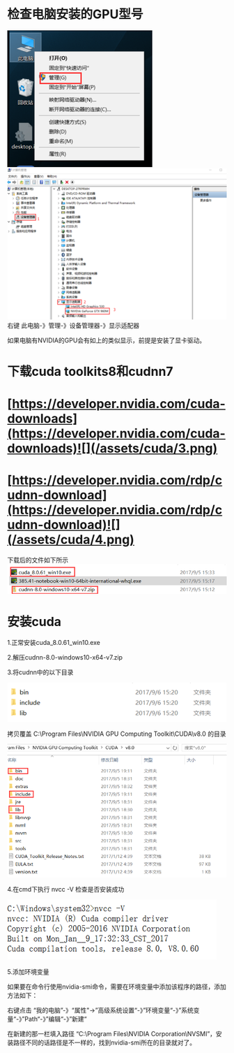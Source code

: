 # 检查电脑安装的GPU型号

![](/assets/cuda/1.png)![](/assets/cuda/2.png)右键  此电脑-》管理-》设备管理器-》显示适配器

如果电脑有NVIDIA的GPU会有如上的类似显示，前提是安装了显卡驱动。

# 下载cuda toolkits8和cudnn7

# [https://developer.nvidia.com/cuda-downloads](https://developer.nvidia.com/cuda-downloads)![](/assets/cuda/3.png)

# [https://developer.nvidia.com/rdp/cudnn-download](https://developer.nvidia.com/rdp/cudnn-download)![](/assets/cuda/4.png)

下载后的文件如下所示![](/assets/cuda/5.png)

# 安装cuda

1.正常安装cuda\_8.0.61\_win10.exe

2.解压cudnn-8.0-windows10-x64-v7.zip

3.将cudnn中的以下目录

![](/assets/cuda/6.png)

拷贝覆盖 C:\Program Files\NVIDIA GPU Computing Toolkit\CUDA\v8.0 的目录

![](/assets/cuda/7.png)

4.在cmd下执行 nvcc -V 检查是否安装成功

![](/assets/cuda/8.png)

5.添加环境变量

如果要在命令行使用nvidia-smi命令，需要在环境变量中添加该程序的路径，添加方法如下：

右键点击  “我的电脑”-》“属性"-&gt;”高级系统设置“-》”环境变量“-》”系统变量“-》”Path“-》”编辑“-》”新建“

在新建的那一栏填入路径 “C:\Program Files\NVIDIA Corporation\NVSMI”，安装路径不同的话路径是不一样的，找到nvidia-smi所在的目录就对了。





